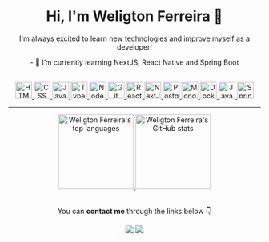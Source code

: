 <h1 align="center">Hi, I'm <strong>Weligton Ferreira</strong> 👋</h1>

<p align="center">I'm always excited to learn new technologies and improve myself as a developer!</p>

<p align="center">- 🌱 I’m currently learning NextJS, React Native and Spring Boot</p>

</br>

<div align="center">
  <a title="HTML5" href="https://developer.mozilla.org/en-US/docs/Web/HTML" target="_blank">
    <img width="33" src="https://cdn.jsdelivr.net/gh/devicons/devicon/icons/html5/html5-plain.svg" alt="HTML logo"/>
  </a>
  <a title="CCS3" href="https://developer.mozilla.org/en-US/docs/Web/CSS" target="_blank">
    <img width="33" src="https://cdn.jsdelivr.net/gh/devicons/devicon/icons/css3/css3-plain.svg" alt="CSS logo"/>
  </a>
  <a title="JavaScript" href="https://developer.mozilla.org/en-US/docs/Web/JavaScript" target="_blank">
    <img width="33" src="https://cdn.jsdelivr.net/gh/devicons/devicon/icons/javascript/javascript-plain.svg" alt="JavaScript logo"/>
  </a>
  <a title="TypeScript" href="https://www.typescriptlang.org" target="_blank">
    <img width="33" src="https://cdn.jsdelivr.net/gh/devicons/devicon/icons/typescript/typescript-plain.svg" alt="TypeScript logo"/>
  </a>
  <a title="NodeJS" href="https://nodejs.org/en" target="_blank">
    <img width="33" src="https://cdn.jsdelivr.net/gh/devicons/devicon/icons/nodejs/nodejs-plain.svg" alt="NodeJS logo"/>
  </a>
<!--   <a title="Jest" href="https://jestjs.io/" target="_blank">
    <img width="33" src="https://cdn.jsdelivr.net/gh/devicons/devicon/icons/jest/jest-plain.svg" alt="JestJS logo"/>
  </a> -->
  <a title="Git" href="https://git-scm.com/" target="_blank">
    <img width="33" src="https://cdn.jsdelivr.net/gh/devicons/devicon/icons/git/git-original.svg" alt="Git version control system logo"/>
  </a>
  <a title="React" href="https://react.dev" target="_blank">
    <img width="33" src="https://cdn.jsdelivr.net/gh/devicons/devicon/icons/react/react-original.svg" alt="React logo"/>
  </a>
<!--   <a title="React Native" href="https://react.dev" target="_blank">
    <img width="33" src="https://cdn.jsdelivr.net/gh/devicons/devicon/icons/react/react-native.svg" alt="React Native logo"/>
  </a> -->
  <a title="NextJS" href="https://nextjs.org" target="_blank">
    <img width="33" src="https://cdn.jsdelivr.net/gh/devicons/devicon/icons/nextjs/nextjs-original.svg" alt="NextJS logo"/>
  </a>
  <a title="PostgreSQL" href="https://www.postgresql.org/" target="_blank">
    <img width="33" src="https://cdn.jsdelivr.net/gh/devicons/devicon/icons/postgresql/postgresql-plain.svg" alt="PostgreSQL logo"/>
  </a>
  <a title="MongoDB" href="https://www.mongodb.com/" target="_blank">
    <img width="33" src="https://cdn.jsdelivr.net/gh/devicons/devicon/icons/mongodb/mongodb-plain.svg" alt="MongoDB logo"/>
  </a>
  <a title="Docker" href="https://docker.com" target="_blank">
    <img width="33" src="https://cdn.jsdelivr.net/gh/devicons/devicon/icons/docker/docker-plain-wordmark.svg" alt="Docker logo"/>
  </a>
  <a title="Java" href="https://www.java.com/download/help/whatis_java.html" target="_blank">
    <img width="33" src="https://cdn.jsdelivr.net/gh/devicons/devicon/icons/java/java-plain.svg" alt="Java logo"/>
  </a>
  <a title="Spring" href="https://spring.io" target="_blank">
    <img width="33" src="https://cdn.jsdelivr.net/gh/devicons/devicon/icons/spring/spring-original.svg" alt="Spring logo"/>
  </a>
<!--   <a href="https://vuejs.org" target="_blank">
      <img width="33" src="https://cdn.jsdelivr.net/gh/devicons/devicon/icons/vuejs/vuejs-original.svg" alt="The VueJS framework"/>
  </a>
  <a href="https://angular.io" target="_blank">
    <img width="33" src="https://cdn.jsdelivr.net/gh/devicons/devicon/icons/angularjs/angularjs-original.svg" alt="The Angular framework"/>
  </a> -->
</div>

<hr/>

<div align="center">
  <a href="https://github.com/weligtonferreira">
    <img
      height="150em" src="https://github-readme-stats.vercel.app/api/top-langs/?username=weligtonferreira&layout=compact&show_icons=true&title_color=fff&text_color=fff&icon_color=fff&bg_color=DEG,32c4c0,0f68a9&hide_border=true&border_radius=6" alt="Weligton Ferreira's top languages"
    />
    <img
      height="150em"
      src="https://github-readme-stats.vercel.app/api?username=weligtonferreira&show_icons=true&count_private=true&hide=stars&hide_border=true&title_color=fff&text_color=fff&icon_color=fff&border_radius=10&bg_color=DEG,32c4c0,0f68a9" alt="Weligton Ferreira's GitHub stats"
    />
  </a>
</div>

</br>

<p align="center">You can <strong>contact me</strong> through the links below 👇️</p>

<div align="center">
<!--   <a href="https://weligtonferreira.com"><img src="https://img.shields.io/badge/Portfolio-%231B1E23.svg?style=for-the-badge&logo=Google-chrome&logoColor=fff"></a> -->
  <a href="https://www.linkedin.com/in/weligtonferreira"><img src="https://img.shields.io/badge/linkedin-%230077B5.svg?style=for-the-badge&logo=linkedin&logoColor=white"></a>
  <a href="mailto:weligton.f.araujo@gmail.com"><img src="https://img.shields.io/badge/Gmail-D14836?style=for-the-badge&logo=gmail&logoColor=white"></a>
</div>

<!--
**weligtonferreira/weligtonferreira** is a ✨ _special_ ✨ repository because its `README.md` (this file) appears on your GitHub profile.

Here are some ideas to get you started:

- 🔭 I’m currently working on ...
- 🌱 I’m currently learning ...
- 👯 I’m looking to collaborate on ...
- 🤔 I’m looking for help with ...
- 💬 Ask me about ...
- 📫 How to reach me: ...
- 😄 Pronouns: ...
- ⚡ Fun fact: ...
-->
